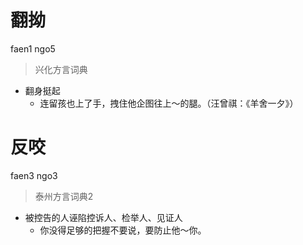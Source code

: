 # 翻拗
faen1 ngo5
> 兴化方言词典
- 翻身挺起
  - 连留孩也上了手，拽住他企图往上～的腿。（汪曾祺：《羊舍一夕》）

# 反咬
faen3 ngo3
> 泰州方言词典2
- 被控告的人诬陷控诉人、检举人、见证人
  - 你没得足够的把握不要说，要防止他～你。
